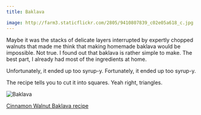 ```yaml
---
title: Baklava

image: http://farm3.staticflickr.com/2805/9410807839_c02e05a618_c.jpg
---
```


Maybe it was the stacks of delicate layers interrupted by expertly chopped walnuts that made me think that making homemade baklava would be impossible. Not true. I found out that baklava is rather simple to make. The best part, I already had most of the ingredients at home.

Unfortunately, it ended up too syrup-y. Fortunately, it ended up too syrup-y.

The recipe tells you to cut it into squares. Yeah right, triangles.

<div class="photos">
<img src="http://farm3.staticflickr.com/2805/9410807839_c02e05a618_b.jpg" alt="Baklava">
</div>

[Cinnamon Walnut Baklava recipe](http://www.marthastewart.com/313616/cinnamon-walnut-baklava)
